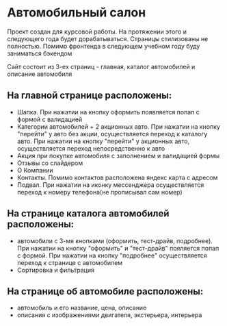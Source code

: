 <h1>Автомобильный салон</h1>
<div>
    <p>Проект создан для курсовой работы. На протяжении этого и следующего года будет дорабатываться. Страницы стилизованы не полностью. Помимо фронтенда в следующем учебном году буду заниматься бэкендом</p>
    <p>Сайт состоит из 3-ех страниц - главная, каталог автомобилей и описание автомобиля</p>
    <h2>На главной странице расположены:</h2>
    <ul>
        <li>Шапка. При нажатии на кнопку оформить появляется попап с формой с валидацией</li>
        <li>Категории автомобилей + 2 акционных авто. При нажатии на кнопку "перейти" у авто без акции, осуществляется переход к каталогу авто. При нажатии на кнопку "перейти" у акционных авто, осуществляется переход непосредственно к авто</li>
        <li>Акция при покупке автомобиля с заполнением и валидацией формы</li>
        <li>Отзывы со слайдером</li>
        <li>О Компании</li>
        <li>Контакты. Помимо контактов расположена яндекс карта с адресом</li>
        <li>Подвал. При нажатии на иконку мессенджера осуществляется переход к номеру телефона(не прописывал сам номер)</li>
    </ul>
    <h2>На странице каталога автомобилей расположены:</h2>
    <ul>
        <li>автомобили с 3-мя кнопками (оформить, тест-драйв, подробнее). При нажатии на кнопку "оформить" и "тест-драйв" пояляется попап с формой. При нажатии на кнопку "подробнее" осуществляется переход к странице с автомобилем</li>
        <li>Сортировка и фильтрация</li>
    </ul>
    <h2>На странице об автомобиле расположены:</h2>
    <ul>
        <li>автомобиль и его название, цена, описание</li>
        <li>описания с изображениями двигателя, экстерьера, интерьера</li>
</div>
